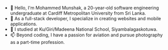 - 👋 Hello, I'm Mohammed Munshak, a 20-year-old software engineering undergraduate at Cardiff Metropolitan University from Sri Lanka.
- 👀 As a full-stack developer, I specialize in creating websites and mobile applications.
- 🌱 I studied at Ku/Giri/Madeena National School, Siyambalagaskotuwa.
- 📫 Beyond coding, I have a passion for aviation and pursue photography as a part-time profession.
